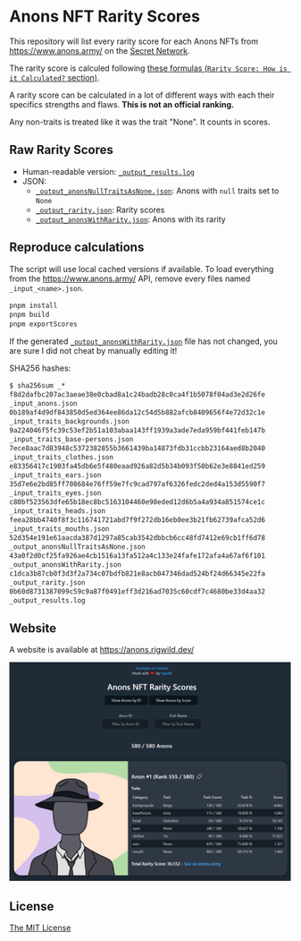 # Anons NFT Rarity Scores

This repository will list every rarity score for each Anons NFTs from https://www.anons.army/ on the [Secret Network](https://scrt.network/).

The rarity score is calculed following [these formulas (`Rarity Score: How is it Calculated?` section)](https://raritytools.medium.com/ranking-rarity-understanding-rarity-calculation-methods-86ceaeb9b98c#2942).

A rarity score can be calculated in a lot of different ways with each their specifics strengths and flaws. **This is not an official ranking.**

Any non-traits is treated like it was the trait "None". It counts in scores.

## Raw Rarity Scores

- Human-readable version: [`_output_results.log`](./_output_results.log)
- JSON:
  - [`_output_anonsNullTraitsAsNone.json`](./_output_anonsNullTraitsAsNone.json): Anons with `null` traits set to `None`
  - [`_output_rarity.json`](./_output_rarity.json): Rarity scores
  - [`_output_anonsWithRarity.json`](./_output_anonsWithRarity.json): Anons with its rarity

## Reproduce calculations

The script will use local cached versions if available. To load everything from the https://www.anons.army/ API, remove every files named `_input_<name>.json`.

```sh
pnpm install
pnpm build
pnpm exportScores
```

If the generated [`_output_anonsWithRarity.json`](./_output_anonsWithRarity.json) file has not changed, you are sure I did not cheat by manually editing it!

SHA256 hashes:

```
$ sha256sum _*
f8d2dafbc207ac3aeae38e0cbad8a1c24badb28c0ca4f1b5078f04ad3e2d26fe  _input_anons.json
0b189af4d9df843850d5ed364ee86da12c54d5b882afcb8409656f4e72d32c1e  _input_traits_backgrounds.json
9a224046f5fc39c53ef2b51a103abaa143ff1939a3ade7eda959bf441feb147b  _input_traits_base-persons.json
7ece8aac7d83948c5372382855b3661439ba14873fdb31ccbb23164aed8b2040  _input_traits_clothes.json
e83356417c1903fa45db6e5f480eaad926a82d5b34b093f50b62e3e8841ed259  _input_traits_ears.json
35d7e6e2bd85ff708684e76ff59e7fc9cad797af6326fedc2ded4a153d5590f7  _input_traits_eyes.json
c80bf523563dfe65b18ec8bc5163104460e98eded12d6b5a4a934a851574ce1c  _input_traits_heads.json
feea28bb4740f8f3c116741721abd7f9f272db16eb0ee3b21fb62739afca52d6  _input_traits_mouths.json
52d354e191e61aacda387d1297a85cab3542dbbcb6cc48fd7412e69cb1ff6d78  _output_anonsNullTraitsAsNone.json
43a0f2d0cf25fa926ae4cb1516a13fa512a4c133e24fafe172afa4a67af6f101  _output_anonsWithRarity.json
c1dca3b87cb0f3d3f2a734c07bdfb821e8acb047346dad524bf24d66345e22fa  _output_rarity.json
0b60d8731387099c59c9a87f0491eff3d216ad7035c60cdf7c4680be33d4aa32  _output_results.log
```

## Website

A website is available at https://anons.rigwild.dev/

![website screenshot](./screenshot.png)

## License

[The MIT License](./LICENSE)
